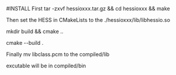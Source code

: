 #INSTALL
First tar -zxvf hessioxxx.tar.gz && cd hessioxxx && make

Then set the HESS in CMakeLists to the ./hessioxxx/lib/libhessio.so

mkdir build && cmake ..

cmake --build .

Finally mv libclass.pcm to the compiled/lib

excutable will be in compiled/bin
